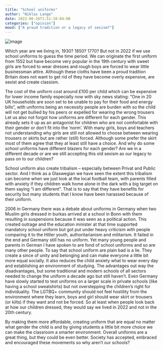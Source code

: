 ```yaml
---
title: "School uniforms"
author: "Niklas Lange"
date: 2022-06-26T1:51:10-04:00
categories: ["opinion"]
mood: ["A proud tradition or a legacy of sexism?"]
---
```

![image](../../img/article/school-uniform/1.jpg)

Which year are we living in, 1930? 1850? 1770? But not in 2022 if we use school uniforms to guess the time period. We can originate the first uniform from 1552 but have become very popular in the 19th century with sweet girls are forced to wear dresses and rough boys are forced to wear little businessman attire. Although these cloths have been a proud tradition Britain does not want to get rid of they have become overly expensive, are sexist and create classism.

The cost of the uniform cost around £100 per child which can be expensive for lower income family especially now with sky news stating: “One in 20 UK households are soon set to be unable to pay for their food and energy bills”, with uniforms being an necessity people are burden with so the child will not get bullied by his peers or expelled for wearing the wrong trousers Let us also not forgot how uniforms are different for each gender. This already sets it up as an antagonist for children who are not comfortable with their gender or don’t fit into the ‘norm’. With many girls, boys and teachers not understanding why girls are still not allowed to choose between wearing trousers or skirts but are rather (still) forced. Although some prefer the skirt most of them agree that they at least still have a choice. And why do some school uniforms have different blazers for each gender? Are we in a different decade or are we still accepting this old sexism as our legacy to pass on to our children? 

School uniform also create tribalism – especially between Privat and Public sector. And I think as a Glaswegian we have seen the extent this tribalism can become when we just look at the local football team, with parents filled with anxiety if they children walk home alone in the dark with a big target on them saying “I am different”. That is to say that they have benefits for security but many students that I know have been harassed because of their uniform.

2006 in Germany there was a debate about uniforms in Germany when two Muslim girls dressed in burkas arrived at a school in Bonn with them resulting in suspensions because it was seen as a political action. This created outrage and the education minister at that time supported mandatory school uniform but got put under heavy criticism with people comparing it to the Hitler youth, authoritarianism and militarism. It failed in the end and Germany still has no uniform. Yet many young people and parents in German I have spoken to are fond of school uniforms and so are many other people.  To say that school uniform are plain bad is a lie. They create a since of unity and belonging and can make everyone a little bit more equal socially. It also reduces the child anxiety what to wear every day and establishing an environment of studying. The advantages out way the disadvantages, but some traditional and modern schools of all sectors needed to change the uniform a decade ago but still haven’t. Even Germany have slowly started to test uniforms on a larger scale in private schools (like having a school sweatshirts) but not overstepping the children’s right for individuality. The LGTBQ+ community should not feel hostility from the environment where they learn, boys and girl should wear skirt or trousers (or kilts) if they want and not be forced. So at least when people look back at how our children dressed, they would say we lived in 2022 and not in the 20th century. 

By making them more affordable, creating uniform that are equal no matter what gender the child is and by giving students a little bit more choice we can make the classroom a smarter environment. Overall uniforms are a great thing, but they could be even better. Society has accepted, embraced and encouraged these movements so why aren’t our schools?

